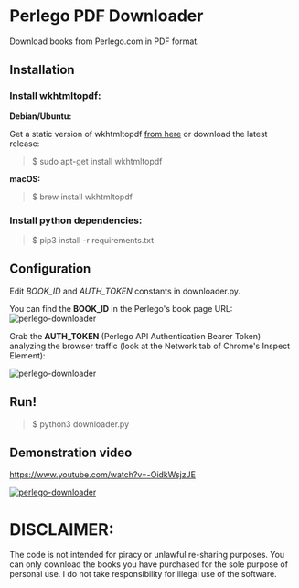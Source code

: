 # Perlego PDF Downloader
Download books from Perlego.com in PDF format.

## Installation
### Install wkhtmltopdf:

  **Debian/Ubuntu:**
  
  Get a static version of wkhtmltopdf [from here](https://wkhtmltopdf.org/downloads.html) or download the latest release:
  >$ sudo apt-get install wkhtmltopdf
  
  **macOS:**
  >$ brew install wkhtmltopdf

### Install python dependencies:
  >$ pip3 install -r requirements.txt

## Configuration
Edit *BOOK_ID* and *AUTH_TOKEN* constants in downloader.py.

You can find the **BOOK_ID** in the Perlego's book page URL:
![perlego-downloader](https://i.postimg.cc/r8qtcCdd/Screenshot-2022-09-01-at-09-57-38.png)

Grab the **AUTH_TOKEN** (Perlego API Authentication Bearer Token) analyzing the browser traffic (look at the Network tab of Chrome's Inspect Element):

![perlego-downloader](https://i.postimg.cc/QhZwXHbL/Screenshot-2022-09-01-at-09-55-15.png)

## Run!
>$ python3 downloader.py

## Demonstration video
https://www.youtube.com/watch?v=-OidkWsjzJE

[![perlego-downloader](https://img.youtube.com/vi/-OidkWsjzJE/0.jpg)](https://www.youtube.com/watch?v=-OidkWsjzJE)

# DISCLAIMER:
The code is not intended for piracy or unlawful re-sharing purposes. You can only download the books you have purchased for the sole purpose of personal use. I do not take responsibility for illegal use of the software.
